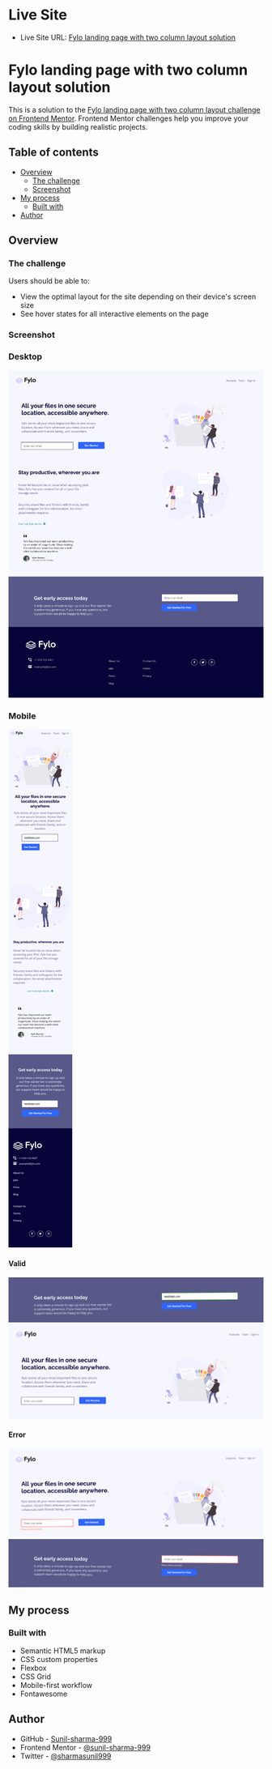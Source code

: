 # Live Site
- Live Site URL: [Fylo landing page with two column layout solution](https://sunil-sharma-999.github.io/Fylo-landing-page-with-two-column-layout-solution/)

# Fylo landing page with two column layout solution

This is a solution to the [Fylo landing page with two column layout challenge on Frontend Mentor](https://www.frontendmentor.io/challenges/fylo-landing-page-with-two-column-layout-5ca5ef041e82137ec91a50f5). Frontend Mentor challenges help you improve your coding skills by building realistic projects.

## Table of contents

- [Overview](#overview)
  - [The challenge](#the-challenge)
  - [Screenshot](#screenshot)
- [My process](#my-process)
  - [Built with](#built-with)
- [Author](#author)

## Overview

### The challenge

Users should be able to:

- View the optimal layout for the site depending on their device's screen size
- See hover states for all interactive elements on the page

### Screenshot

### Desktop

![valid](./screenshots/desktop.png)

### Mobile

![valid](./screenshots/mobile.png)

#### Valid

![valid](./screenshots/valid1.png)
![valid](./screenshots/valid.png)

#### Error

![valid](./screenshots/error.png)
![valid](./screenshots/error1.png)


## My process

### Built with

- Semantic HTML5 markup
- CSS custom properties
- Flexbox
- CSS Grid
- Mobile-first workflow
- Fontawesome

## Author

- GitHub - [Sunil-sharma-999](https://github.com/sunil-sharma-999/)
- Frontend Mentor - [@sunil-sharma-999](https://www.frontendmentor.io/profile/sunil-sharma-999)
- Twitter - [@sharmasunil999](https://www.twitter.com/sharmasunil999)
